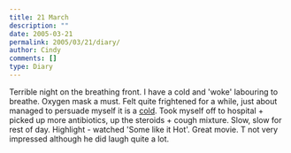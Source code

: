```yaml
---
title: 21 March
description: ""
date: 2005-03-21
permalink: 2005/03/21/diary/
author: Cindy
comments: []
type: Diary
---
```


Terrible night on the breathing front. I have a cold and 'woke' labouring to breathe. Oxygen mask a must. Felt quite frightened for a while, just about managed to persuade myself it is a <ins>cold</ins>. Took myself off to hospital + picked up more antibiotics, up the steroids + cough mixture. Slow, slow for rest of day. Highlight - watched 'Some like it Hot'. Great movie. T not very impressed although he did laugh quite a lot.
